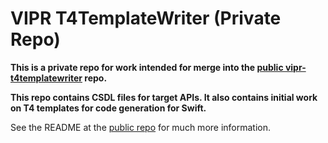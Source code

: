 # VIPR T4TemplateWriter (Private Repo)

**This is a private repo for work intended for merge into the [public vipr-t4templatewriter][vipr-t4templatewriter] repo.**

**This repo contains CSDL files for target APIs. It also contains initial work on T4 templates for code generation for Swift.**

See the README at the [public repo][vipr-t4templatewriter] for much more information.

[vipr-t4templatewriter]: https://github.com/msopentech/vipr-t4templatewriter
